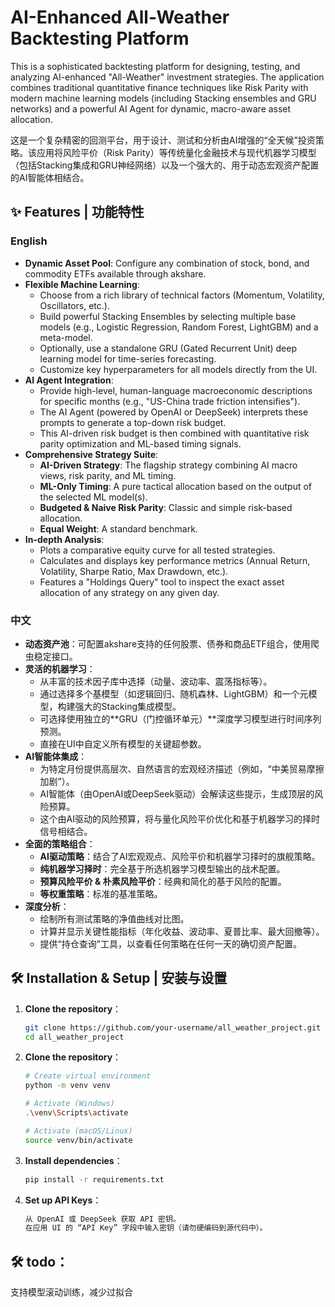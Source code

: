 # AI-Enhanced All-Weather Backtesting Platform  
This is a sophisticated backtesting platform for designing, testing, and analyzing AI-enhanced "All-Weather" investment strategies. The application combines traditional quantitative finance techniques like Risk Parity with modern machine learning models (including Stacking ensembles and GRU networks) and a powerful AI Agent for dynamic, macro-aware asset allocation.

这是一个复杂精密的回测平台，用于设计、测试和分析由AI增强的“全天候”投资策略。该应用将风险平价（Risk Parity）等传统量化金融技术与现代机器学习模型（包括Stacking集成和GRU神经网络）以及一个强大的、用于动态宏观资产配置的AI智能体相结合。  


## ✨ Features | 功能特性  

### English  
- **Dynamic Asset Pool**: Configure any combination of stock, bond, and commodity ETFs available through akshare.  
- **Flexible Machine Learning**:  
  - Choose from a rich library of technical factors (Momentum, Volatility, Oscillators, etc.).  
  - Build powerful Stacking Ensembles by selecting multiple base models (e.g., Logistic Regression, Random Forest, LightGBM) and a meta-model.  
  - Optionally, use a standalone GRU (Gated Recurrent Unit) deep learning model for time-series forecasting.  
  - Customize key hyperparameters for all models directly from the UI.  
- **AI Agent Integration**:  
  - Provide high-level, human-language macroeconomic descriptions for specific months (e.g., "US-China trade friction intensifies").  
  - The AI Agent (powered by OpenAI or DeepSeek) interprets these prompts to generate a top-down risk budget.  
  - This AI-driven risk budget is then combined with quantitative risk parity optimization and ML-based timing signals.  
- **Comprehensive Strategy Suite**:  
  - **AI-Driven Strategy**: The flagship strategy combining AI macro views, risk parity, and ML timing.  
  - **ML-Only Timing**: A pure tactical allocation based on the output of the selected ML model(s).  
  - **Budgeted & Naive Risk Parity**: Classic and simple risk-based allocation.  
  - **Equal Weight**: A standard benchmark.  
- **In-depth Analysis**:  
  - Plots a comparative equity curve for all tested strategies.  
  - Calculates and displays key performance metrics (Annual Return, Volatility, Sharpe Ratio, Max Drawdown, etc.).  
  - Features a "Holdings Query" tool to inspect the exact asset allocation of any strategy on any given day.  
</details>  


### 中文  
- **动态资产池**：可配置akshare支持的任何股票、债券和商品ETF组合，使用爬虫稳定接口。  
- **灵活的机器学习**：  
  - 从丰富的技术因子库中选择（动量、波动率、震荡指标等）。  
  - 通过选择多个基模型（如逻辑回归、随机森林、LightGBM）和一个元模型，构建强大的Stacking集成模型。  
  - 可选择使用独立的**GRU（门控循环单元）**深度学习模型进行时间序列预测。  
  - 直接在UI中自定义所有模型的关键超参数。  
- **AI智能体集成**：  
  - 为特定月份提供高层次、自然语言的宏观经济描述（例如，“中美贸易摩擦加剧”）。  
  - AI智能体（由OpenAI或DeepSeek驱动）会解读这些提示，生成顶层的风险预算。  
  - 这个由AI驱动的风险预算，将与量化风险平价优化和基于机器学习的择时信号相结合。  
- **全面的策略组合**：  
  - **AI驱动策略**：结合了AI宏观观点、风险平价和机器学习择时的旗舰策略。  
  - **纯机器学习择时**：完全基于所选机器学习模型输出的战术配置。  
  - **预算风险平价 & 朴素风险平价**：经典和简化的基于风险的配置。  
  - **等权重策略**：标准的基准策略。  
- **深度分析**：  
  - 绘制所有测试策略的净值曲线对比图。  
  - 计算并显示关键性能指标（年化收益、波动率、夏普比率、最大回撤等）。  
  - 提供“持仓查询”工具，以查看任何策略在任何一天的确切资产配置。  
</details>  





## 🛠️ Installation & Setup | 安装与设置  
1. **Clone the repository**：  
   ```bash  
   git clone https://github.com/your-username/all_weather_project.git  
   cd all_weather_project

2. **Clone the repository**：
   ```bash
   # Create virtual environment  
   python -m venv venv  

   # Activate (Windows)  
   .\venv\Scripts\activate  

   # Activate (macOS/Linux)  
   source venv/bin/activate

3. **Install dependencies**：
   ```bash
   pip install -r requirements.txt

4. **Set up API Keys**：
   ```bash
   从 OpenAI 或 DeepSeek 获取 API 密钥。
   在应用 UI 的 “API Key” 字段中输入密钥（请勿硬编码到源代码中）。


## 🛠️ todo：  
支持模型滚动训练，减少过拟合

